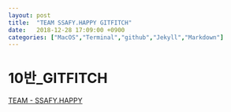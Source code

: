 ```yaml
---
layout: post
title:  "TEAM SSAFY.HAPPY GITFITCH"
date:   2018-12-28 17:09:00 +0900
categories: ["MacOS","Terminal","github","Jekyll","Markdown"]
---
```


# **10반\_GITFITCH**
[TEAM - SSAFY.HAPPY](https://gitpitch.com/J1STAR/ssafyHappy)

